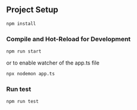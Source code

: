 ## Project Setup

```sh
npm install
```

### Compile and Hot-Reload for Development

```sh
npm run start
```
or to enable watcher of the app.ts file
```sh
npx nodemon app.ts
```

### Run test

```sh
npm run test
```
